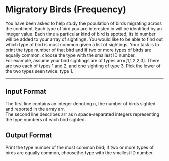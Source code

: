 <h1>Migratory Birds (Frequency)</h1>
You have been asked to help study the population of birds migrating across the continent. Each type of bird you are interested in will be
identified by an integer value. Each time a particular kind of bird is spotted, its id number will be added to your array of sightings.
You would like to be able to find out which type of bird is most common given a list of sightings. Your task is to print the type number
of that bird and if two or more types of birds are equally common, choose the type with the smallest ID number.
<br>
For example, assume your bird sightings are of types arr=[1,1,2,2,3]. There are two each of types 1 and 2, and one sighting of type 3.
Pick the lower of the two types seen twice: type 1.

<hr>
<h2>Input Format</h2>
The first line contains an integer denoting n, the number of birds sighted and reported in the array arr.<br>
The second line describes arr as n space-separated integers representing the type numbers of each bird sighted.

<h2>Output Format</h2>
Print the type number of the most common bird; if two or more types of birds are equally common, choosethe type with the smallest
ID number.
